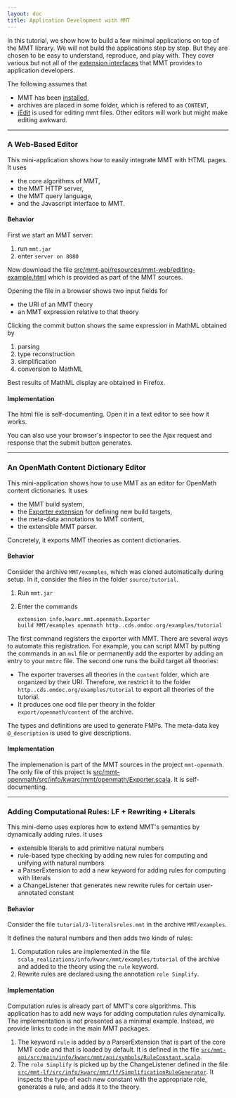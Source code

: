 ```yaml
---
layout: doc
title: Application Development with MMT
---
```


In this tutorial, we show how to build a few minimal applications on top of the MMT library.
We will not build the applications step by step. But they are chosen to be easy to understand, reproduce, and play with.
They cover various but not all of the [extension interfaces](../../api/extensions) that MMT provides to application developers.

The following assumes that

* MMT has been [installed](../../setup),
* archives are placed in some folder, which is refered to as `CONTENT`,
* [jEdit](../../applications/jedit) is used for editing mmt files. <span class="detail">Other editors will work but might make editing awkward.</span>

<hr/>

### A Web-Based Editor

This mini-application shows how to easily integrate MMT with HTML pages.
It uses

* the core algorithms of MMT,
* the MMT HTTP server,
* the MMT query language,
* and the Javascript interface to MMT.

#### Behavior

First we start an MMT server:

 1. run `mmt.jar`
 1. enter `server on 8080`

Now download the file
[src/mmt-api/resources/mmt-web/editing-example.html](https://github.com/UniFormal/MMT/blob/master/src/mmt-api/resources/mmt-web/editing-example.html)
which is provided as part of the MMT sources.

Opening the file in a browser shows two input fields for

 * the URI of an MMT theory
 * an MMT expression relative to that theory

Clicking the commit button shows the same expression in MathML obtained by

 1. parsing
 1. type reconstruction
 1. simplification
 1. conversion to MathML

Best results of MathML display are obtained in Firefox.

#### Implementation

The html file is self-documenting. Open it in a text editor to see how it works.

You can also use your browser's inspector to see the Ajax request and response that the submit button generates.

<hr/>

### An OpenMath Content Dictionary Editor

This mini-application shows how to use MMT as an editor for OpenMath content dictionaries.
It uses

* the MMT build system,
* the [Exporter extension](../../api/extensions) for defining new build targets,
* the meta-data annotations to MMT content,
* the extensible MMT parser.

Concretely, it exports MMT theories as content dictionaries.

#### Behavior

Consider the archive `MMT/examples`, which was cloned automatically during setup.
In it, consider the files in the folder `source/tutorial`.

 1. Run `mmt.jar`
 1. Enter the commands
    
    ```
    extension info.kwarc.mmt.openmath.Exporter
    build MMT/examples openmath http..cds.omdoc.org/examples/tutorial
    ```

The first command registers the exporter with MMT. <span class="detail" markdown="1">There are several ways to automate this registration. For example, you can script MMT by putting the commands in an `msl` file or permanently add the exporter by adding an entry to your `mmtrc` file.</span>
The second one runs the build target all theories:

 * The exporter traverses all theories in the `content` folder, which are organized by their URI. Therefore, we restrict it to the folder `http..cds.omdoc.org/examples/tutorial` to export all theories of the tutorial.
 * It produces one ocd file per theory in the folder `export/openmath/content` of the archive.

The types and definitions are used to generate FMPs. The meta-data key `@_description` is used to give descriptions.

#### Implementation

The implemenation is part of the MMT sources in the project `mmt-openmath`.
The only file of this project is [src/mmt-openmath/src/info/kwarc/mmt/openmath/Exporter.scala](https://github.com/UniFormal/MMT/blob/master/src/mmt-openmath/src/info/kwarc/mmt/openmath/Exporter.scala).
It is self-documenting.

<hr/>

### Adding Computational Rules: LF + Rewriting + Literals

This mini-demo uses explores how to extend MMT's semantics by dynamically adding rules.
It uses

* extensible literals to add primitive natural numbers
* rule-based type checking by adding new rules for computing and unifying with natural numbers
* a ParserExtension to add a new keyword for adding rules for computing with literals
* a ChangeListener that generates new rewrite rules for certain user-annotated constant

#### Behavior

Consider the file `tutorial/3-literalsrules.mmt` in the archive `MMT/examples`.

It defines the natural numbers and then adds two kinds of rules:

 1. Computation rules are implemented in the file `scala_realizations/info/kwarc/mmt/examples/tutorial` of the archive and added to the theory using the `rule` keyword.
 1. Rewrite rules are declared using the annotation `role Simplify`.

#### Implementation

Computation rules is already part of MMT's core algorithms.
This application has to add new ways for adding computation rules dynamically.
The implementation is not presented as a minimal example. Instead, we provide links to code in the main MMT packages.

 1. The keyword `rule` is added by a ParserExtension that is part of the core MMT code and that is loaded by default.
 It is defined in the file [`src/mmt-api/src/main/info/kwarc/mmt/api/symbols/RuleConstant.scala`](https://github.com/UniFormal/MMT/blob/master/src/mmt-api/src/main/info/kwarc/mmt/api/symbols/RealizedConstant.scala).
 1. The `role Simplify` is picked up by the ChangeListener defined in the file [`src/mmt-lf/src/info/kwarc/mmt/lf/SimplificationRuleGenerator`](https://github.com/UniFormal/MMT/blob/master/src/mmt-lf/src/info/kwarc/mmt/lf/SimplificationRuleGenerator.scala). It inspects the type of each new constant with the appropriate role, generates a rule, and adds it to the theory.
